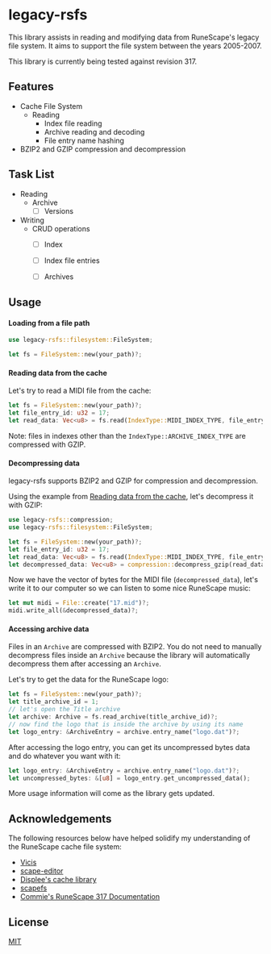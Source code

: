 # legacy-rsfs

This library assists in reading and modifying data from RuneScape's legacy file system.
It aims to support the file system between the years 2005-2007. 

This library is currently being tested against revision 317.

## Features

* Cache File System
    * Reading
        * Index file reading
        * Archive reading and decoding
        * File entry name hashing
* BZIP2 and GZIP compression and decompression

## Task List

* Reading
    * Archive
        * [ ] Versions
* Writing
    * CRUD operations
        * [ ] Index
        * [ ] Index file entries
        * [ ] Archives


## Usage


#### Loading from a file path
```rust
use legacy-rsfs::filesystem::FileSystem;

let fs = FileSystem::new(your_path)?;
```

#### Reading data from the cache

Let's try to read a MIDI file from the cache:

```rust
let fs = FileSystem::new(your_path)?;
let file_entry_id: u32 = 17;
let read_data: Vec<u8> = fs.read(IndexType::MIDI_INDEX_TYPE, file_entry_id)?;
```

Note: files in indexes other than the `IndexType::ARCHIVE_INDEX_TYPE` are compressed with
GZIP.
#### Decompressing data

legacy-rsfs supports BZIP2 and GZIP for compression and decompression.

Using the example from [Reading data from the cache](#reading-data-from-the-cache), let's decompress it with GZIP:
```rust
use legacy-rsfs::compression;
use legacy-rsfs::filesystem::FileSystem;

let fs = FileSystem::new(your_path)?;
let file_entry_id: u32 = 17;
let read_data: Vec<u8> = fs.read(IndexType::MIDI_INDEX_TYPE, file_entry_id)?;
let decompressed_data: Vec<u8> = compression::decompress_gzip(read_data)?;
```

Now we have the vector of bytes for the MIDI file (`decompressed_data`), let's write it to our computer so we can listen to some nice RuneScape music:

```rust
let mut midi = File::create("17.mid")?;
midi.write_all(&decompressed_data)?;
```
#### Accessing archive data

Files in an `Archive` are compressed with BZIP2. 
You do not need to manually decompress files inside an `Archive` because
the library will automatically decompress them after accessing an `Archive`.

Let's try to get the data for the RuneScape logo:

```rust
let fs = FileSystem::new(your_path)?;
let title_archive_id = 1;
// let's open the Title archive
let archive: Archive = fs.read_archive(title_archive_id)?;
// now find the logo that is inside the archive by using its name
let logo_entry: &ArchiveEntry = archive.entry_name("logo.dat")?;
```
After accessing the logo entry, you can get its uncompressed bytes data and do whatever you want with it:

```rust
let logo_entry: &ArchiveEntry = archive.entry_name("logo.dat")?;
let uncompressed_bytes: &[u8] = logo_entry.get_uncompressed_data();
```

More usage information will come as the library gets updated.

## Acknowledgements
The following resources below have helped solidify my understanding of the RuneScape cache file system:

* [Vicis](https://github.com/apollo-rsps/Vicis)
* [scape-editor](https://github.com/scape-tools/scape-editor)
* [Displee's cache library](https://github.com/Displee/rs-cache-library)
* [scapefs](https://github.com/Velocity-/scapefs)
* [Commie's RuneScape 317 Documentation](https://sites.google.com/site/commiesrunescapedocumentation/)

## License
[MIT](https://choosealicense.com/licenses/mit/)